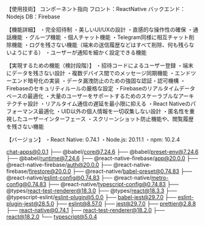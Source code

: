 【使用技術】
コンポーネント指向
フロント：ReactNative
バックエンド：Nodejs
DB：Firebase

【機能詳細】
・完全招待制
・美しいUI/UXの設計
・直感的な操作性の確保
・通話機能
・グループ機能
・個人チャット機能
・Telegram同様に相互チャット削除機能
・ログを残さない機能（端末の送信履歴などはすべて削除、何も残らないようにする）
・ユーザーが通知を細かく設定できる機能

【実現するための機能（検討段階）】
・招待コードによるユーザー登録
・端末にデータを残さない設計
・複数デバイス間でのメッセージ同期機能
・エンドツーエンド暗号化の実装
・データ漏洩防止のための強固な認証・認可機構
・Firebaseのセキュリティルールの厳格な設定
・Firebaseのリアルタイムデータベースの最適化
・大量のユーザーをサポートするためのスケーラブルなアーキテクチャ設計
・リアルタイム通信の遅延を最小限に抑える
・React Nativeのパフォーマンス最適化
・UID以外の個人情報を一切収集しない設計
・匿名性を重視したユーザーインターフェース
・スクリーンショット防止機能や、閲覧履歴を残さない機能

【バージョン】
・React Native: 0.74.1
・Node.js: 20.11.1
・npm: 10.2.4

chat-apps@0.0.1
├── @babel/core@7.24.6
├── @babel/preset-env@7.24.6
├── @babel/runtime@7.24.6
├── @react-native-firebase/app@20.0.0
├── @react-native-firebase/auth@20.0.0
├── @react-native-firebase/firestore@20.0.0
├── @react-native/babel-preset@0.74.83
├── @react-native/eslint-config@0.74.83
├── @react-native/metro-config@0.74.83
├── @react-native/typescript-config@0.74.83
├── @types/react-test-renderer@18.3.0
├── @types/react@18.3.3
├── @typescript-eslint/eslint-plugin@5.0.0
├── babel-jest@29.7.0
├── eslint-plugin-jest@28.5.0
├── eslint@8.57.0
├── jest@29.7.0
├── prettier@2.8.8
├── react-native@0.74.1
├── react-test-renderer@18.2.0
├── react@18.2.0
└── typescript@5.0.4
